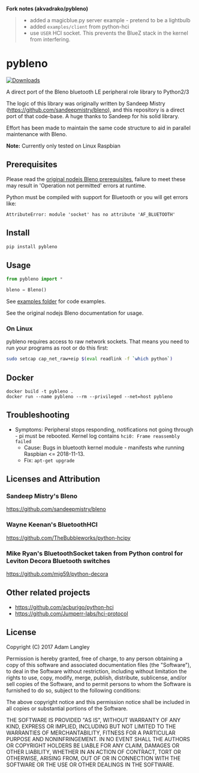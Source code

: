 **Fork notes (akvadrako/pybleno)**
> - added a magicblue.py server example - pretend to be a lightbulb
> - added `examples/client` from python-hci
> - use `USER` HCI socket. This prevents the BlueZ stack in the kernel from interfering.

# pybleno
[![Downloads](https://pepy.tech/badge/pybleno)](https://pepy.tech/project/pybleno)

A direct port of the Bleno bluetooth LE peripheral role library to Python2/3

The logic of this library was originally written by Sandeep Mistry (https://github.com/sandeepmistry/bleno),
and this repository is a direct port of that code-base. A huge thanks to Sandeep for his solid library.

Effort has been made to maintain the same code structure to aid in parallel maintenance with Bleno.

__Note:__ Currently only tested on Linux Raspbian

## Prerequisites

Please read the [original nodejs Bleno prerequisites](https://github.com/noble/bleno#prerequisites), failure to meet these may result in 'Operation not permitted' errors at runtime.

Python must be compiled with support for Bluetooth or you will get errors like:

```
AttributeError: module 'socket' has no attribute 'AF_BLUETOOTH'
```

## Install

```sh
pip install pybleno
```

## Usage

```python
from pybleno import *

bleno = Bleno()
```

See [examples folder](https://github.com/Adam-Langley/pybleno/blob/master/examples) for code examples.

See the original nodejs Bleno documentation for usage.

### On Linux

pybleno requires access to raw network sockets. That means you need to
run your programs as root or do this first:

```sh
sudo setcap cap_net_raw+eip $(eval readlink -f `which python`)
```
## Docker

```
docker build -t pybleno .
docker run --name pybleno --rm --privileged --net=host pybleno
```

## Troubleshooting
 * Symptoms: Peripheral stops responding, notifications not going through - pi must be rebooted. Kernel log contains `hci0: Frame reassembly failed`
   * Cause: Bugs in bluetooth kernel module - manifests whe running Raspbian <= 2018-11-13. 
   * Fix: `apt-get upgrade`

## Licenses and Attribution

### Sandeep Mistry's Bleno
https://github.com/sandeepmistry/bleno

### Wayne Keenan's BluetoothHCI
https://github.com/TheBubbleworks/python-hcipy

### Mike Ryan's BluetoothSocket taken from Python control for Leviton Decora Bluetooth switches
https://github.com/mjg59/python-decora

## Other related projects

- https://github.com/acburigo/python-hci
- https://github.com/Jumperr-labs/hci-protocol

## License

Copyright (C) 2017 Adam Langley

Permission is hereby granted, free of charge, to any person obtaining a copy of this software and associated documentation files (the "Software"), to deal in the Software without restriction, including without limitation the rights to use, copy, modify, merge, publish, distribute, sublicense, and/or sell copies of the Software, and to permit persons to whom the Software is furnished to do so, subject to the following conditions:

The above copyright notice and this permission notice shall be included in all copies or substantial portions of the Software.

THE SOFTWARE IS PROVIDED "AS IS", WITHOUT WARRANTY OF ANY KIND, EXPRESS OR IMPLIED, INCLUDING BUT NOT LIMITED TO THE WARRANTIES OF MERCHANTABILITY, FITNESS FOR A PARTICULAR PURPOSE AND NONINFRINGEMENT. IN NO EVENT SHALL THE AUTHORS OR COPYRIGHT HOLDERS BE LIABLE FOR ANY CLAIM, DAMAGES OR OTHER LIABILITY, WHETHER IN AN ACTION OF CONTRACT, TORT OR OTHERWISE, ARISING FROM, OUT OF OR IN CONNECTION WITH THE SOFTWARE OR THE USE OR OTHER DEALINGS IN THE SOFTWARE.
